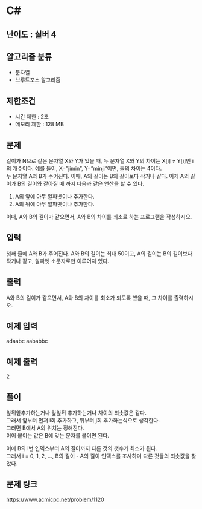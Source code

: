 # C#

## 난이도 : 실버 4

## 알고리즘 분류
  - 문자열
  - 브루트포스 알고리즘

## 제한조건
  - 시간 제한 : 2초
  - 메모리 제한 : 128 MB

## 문제
길이가 N으로 같은 문자열 X와 Y가 있을 때, 두 문자열 X와 Y의 차이는 X[i] ≠ Y[i]인 i의 개수이다. 예를 들어, X=”jimin”, Y=”minji”이면, 둘의 차이는 4이다.<br/>
두 문자열 A와 B가 주어진다. 이때, A의 길이는 B의 길이보다 작거나 같다. 이제 A의 길이가 B의 길이와 같아질 때 까지 다음과 같은 연산을 할 수 있다.<br/>

  1. A의 앞에 아무 알파벳이나 추가한다.
  2. A의 뒤에 아무 알파벳이나 추가한다.

이때, A와 B의 길이가 같으면서, A와 B의 차이를 최소로 하는 프로그램을 작성하시오.<br/>


## 입력
첫째 줄에 A와 B가 주어진다. A와 B의 길이는 최대 50이고, A의 길이는 B의 길이보다 작거나 같고, 알파벳 소문자로만 이루어져 있다.<br/>


## 출력
A와 B의 길이가 같으면서, A와 B의 차이를 최소가 되도록 했을 때, 그 차이를 출력하시오.<br/>


## 예제 입력
adaabc aababbc<br/>


## 예제 출력
2<br/>


## 풀이
앞뒤앞추가하는거나 앞앞뒤 추가하는거나 차이의 최솟값은 같다.<br/>
그래서 앞부터 먼저 i회 추가하고, 뒤부터 j회 추가하는식으로 생각한다.<br/>
그러면 B에서 A의 위치는 정해진다.<br/>
이어 붙이는 값은 B에 맞는 문자를 붙이면 된다.<br/>

이에 B의 i번 인덱스부터 A의 길이까지 다른 것의 갯수가 최소가 된다.<br/>
그래서 i = 0, 1, 2, ..., B의 길이 - A의 길이 인덱스를 조사하며 다른 것들의 최솟값을 찾았다.<br/>


## 문제 링크
https://www.acmicpc.net/problem/1120